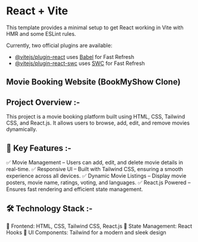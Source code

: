 # React + Vite

This template provides a minimal setup to get React working in Vite with HMR and some ESLint rules.

Currently, two official plugins are available:

- [@vitejs/plugin-react](https://github.com/vitejs/vite-plugin-react/blob/main/packages/plugin-react/README.md) uses [Babel](https://babeljs.io/) for Fast Refresh
- [@vitejs/plugin-react-swc](https://github.com/vitejs/vite-plugin-react-swc) uses [SWC](https://swc.rs/) for Fast Refresh

## Movie Booking Website (BookMyShow Clone)

## Project Overview :-
This project is a movie booking platform built using HTML, CSS, Tailwind CSS, and React.js. It allows users to browse, add, edit, and remove movies dynamically.

## 🚀 Key Features :- 
✅ Movie Management – Users can add, edit, and delete movie details in real-time.
✅ Responsive UI – Built with Tailwind CSS, ensuring a smooth experience across all devices.
✅ Dynamic Movie Listings – Display movie posters, movie name, ratings, voting, and languages.
✅ React.js Powered – Ensures fast rendering and efficient state management.

## 🛠️ Technology Stack :-
🔹 Frontend: HTML, CSS, Tailwind CSS, React.js
🔹 State Management: React Hooks
🔹 UI Components: Tailwind for a modern and sleek design
